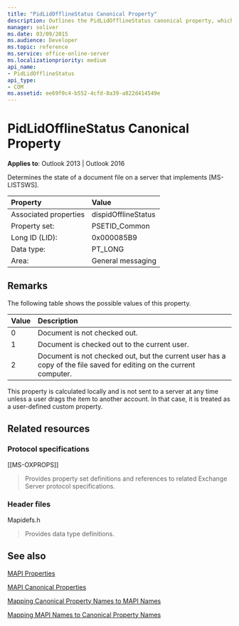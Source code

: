 ```yaml
---
title: "PidLidOfflineStatus Canonical Property"
description: Outlines the PidLidOfflineStatus canonical property, which determines the state of a document file on a server that implements [MS-LISTSWS].
manager: soliver
ms.date: 03/09/2015
ms.audience: Developer
ms.topic: reference
ms.service: office-online-server
ms.localizationpriority: medium
api_name:
- PidLidOfflineStatus
api_type:
- COM
ms.assetid: ee69f0c4-b552-4cfd-8a39-a822d414549e
---
```


# PidLidOfflineStatus Canonical Property

  
  
**Applies to**: Outlook 2013 | Outlook 2016 
  
Determines the state of a document file on a server that implements [MS-LISTSWS].
  
|Property|Value|
|:-----|:-----|
|Associated properties  <br/> |dispidOfflineStatus  <br/> |
|Property set:  <br/> |PSETID_Common  <br/> |
|Long ID (LID):  <br/> |0x000085B9  <br/> |
|Data type:  <br/> |PT_LONG  <br/> |
|Area:  <br/> |General messaging  <br/> |
   
## Remarks

The following table shows the possible values of this property.
  
|**Value**|**Description**|
|:-----|:-----|
|0  <br/> |Document is not checked out. |
|1  <br/> |Document is checked out to the current user. |
|2  <br/> |Document is not checked out, but the current user has a copy of the file saved for editing on the current computer. |
   
This property is calculated locally and is not sent to a server at any time unless a user drags the item to another account. In that case, it is treated as a user-defined custom property.
  
## Related resources

### Protocol specifications

[[MS-OXPROPS]] 
  
> Provides property set definitions and references to related Exchange Server protocol specifications.
    
### Header files

Mapidefs.h
  
> Provides data type definitions.
    
## See also



[MAPI Properties](mapi-properties.md)
  
[MAPI Canonical Properties](mapi-canonical-properties.md)
  
[Mapping Canonical Property Names to MAPI Names](mapping-canonical-property-names-to-mapi-names.md)
  
[Mapping MAPI Names to Canonical Property Names](mapping-mapi-names-to-canonical-property-names.md)

